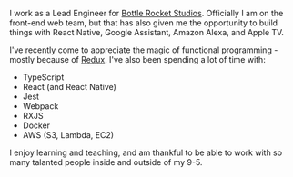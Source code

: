 I work as a Lead Engineer for [Bottle Rocket Studios](https://www.bottlerocketstudios.com/). Officially I am on the front-end web team, but that has also given me the opportunity to build things with React Native, Google Assistant, Amazon Alexa, and Apple TV.


I've recently come to appreciate the magic of functional programming - mostly because of [Redux](https://github.com/reactjs/redux). I've also been spending a lot of time with:

* TypeScript
* React (and React Native)
* Jest
* Webpack
* RXJS
* Docker
* AWS (S3, Lambda, EC2)


I enjoy learning and teaching, and am thankful to be able to work with so many talanted people inside and outside of my 9-5.